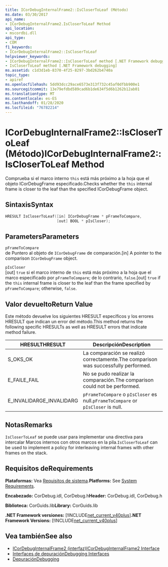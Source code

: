 ```yaml
---
title: ICorDebugInternalFrame2::IsCloserToLeaf (Método)
ms.date: 03/30/2017
api_name:
- ICorDebugInternalFrame2.IsCloserToLeaf Method
api_location:
- mscordbi.dll
api_type:
- COM
f1_keywords:
- ICorDebugInternalFrame2::IsCloserToLeaf
helpviewer_keywords:
- ICorDebugInternalFrame2::IsCloserToLeaf method [.NET Framework debugging]
- IsCloserToLeaf method [.NET Framework debugging]
ms.assetid: c1d3d1eb-8370-4f25-8297-3bd262b4740a
topic_type:
- apiref
ms.openlocfilehash: 5dd93dcc29ace6573e313f732c45af0dfbb900e1
ms.sourcegitcommit: 13e79efdbd589cad6b1de634f5d6b1262b12ab01
ms.translationtype: MT
ms.contentlocale: es-ES
ms.lasthandoff: 01/28/2020
ms.locfileid: "76782214"
---
```

# <a name="icordebuginternalframe2isclosertoleaf-method"></a><span data-ttu-id="8c425-102">ICorDebugInternalFrame2::IsCloserToLeaf (Método)</span><span class="sxs-lookup"><span data-stu-id="8c425-102">ICorDebugInternalFrame2::IsCloserToLeaf Method</span></span>
<span data-ttu-id="8c425-103">Comprueba si el marco interno `this` está más próximo a la hoja que el objeto ICorDebugFrame especificado.</span><span class="sxs-lookup"><span data-stu-id="8c425-103">Checks whether the `this` internal frame is closer to the leaf than the specified ICorDebugFrame object.</span></span>  
  
## <a name="syntax"></a><span data-ttu-id="8c425-104">Sintaxis</span><span class="sxs-lookup"><span data-stu-id="8c425-104">Syntax</span></span>  
  
```cpp  
HRESULT IsCloserToLeaf([in] ICorDebugFrame * pFrameToCompare,  
                       [out] BOOL * pIsCloser);  
```  
  
## <a name="parameters"></a><span data-ttu-id="8c425-105">Parameters</span><span class="sxs-lookup"><span data-stu-id="8c425-105">Parameters</span></span>  
 `pFrameToCompare`  
 <span data-ttu-id="8c425-106">de Puntero al objeto de `ICorDebugFrame` de comparación.</span><span class="sxs-lookup"><span data-stu-id="8c425-106">[in] A pointer to the comparison `ICorDebugFrame` object.</span></span>  
  
 `pIsCloser`  
 <span data-ttu-id="8c425-107">[out] `true` si el marco interno de `this` está más próximo a la hoja que el marco especificado por `pFrameToCompare`; de lo contrario, `false`.</span><span class="sxs-lookup"><span data-stu-id="8c425-107">[out] `true` if the `this` internal frame is closer to the leaf than the frame specified by `pFrameToCompare`; otherwise, `false`.</span></span>  
  
## <a name="return-value"></a><span data-ttu-id="8c425-108">Valor devuelto</span><span class="sxs-lookup"><span data-stu-id="8c425-108">Return Value</span></span>  
 <span data-ttu-id="8c425-109">Este método devuelve los siguientes HRESULT específicos y los errores HRESULT que indican un error del método.</span><span class="sxs-lookup"><span data-stu-id="8c425-109">This method returns the following specific HRESULTs as well as HRESULT errors that indicate method failure.</span></span>  
  
|<span data-ttu-id="8c425-110">HRESULT</span><span class="sxs-lookup"><span data-stu-id="8c425-110">HRESULT</span></span>|<span data-ttu-id="8c425-111">Descripción</span><span class="sxs-lookup"><span data-stu-id="8c425-111">Description</span></span>|  
|-------------|-----------------|  
|<span data-ttu-id="8c425-112">S_OK</span><span class="sxs-lookup"><span data-stu-id="8c425-112">S_OK</span></span>|<span data-ttu-id="8c425-113">La comparación se realizó correctamente.</span><span class="sxs-lookup"><span data-stu-id="8c425-113">The comparison was successfully performed.</span></span>|  
|<span data-ttu-id="8c425-114">E_FAIL</span><span class="sxs-lookup"><span data-stu-id="8c425-114">E_FAIL</span></span>|<span data-ttu-id="8c425-115">No se pudo realizar la comparación.</span><span class="sxs-lookup"><span data-stu-id="8c425-115">The comparison could not be performed.</span></span>|  
|<span data-ttu-id="8c425-116">E_INVALIDARG</span><span class="sxs-lookup"><span data-stu-id="8c425-116">E_INVALIDARG</span></span>|<span data-ttu-id="8c425-117">`pFrameToCompare` o `pIsCloser` es null.</span><span class="sxs-lookup"><span data-stu-id="8c425-117">`pFrameToCompare` or `pIsCloser` is null.</span></span>|  
  
## <a name="remarks"></a><span data-ttu-id="8c425-118">Notas</span><span class="sxs-lookup"><span data-stu-id="8c425-118">Remarks</span></span>  
 <span data-ttu-id="8c425-119">`IsCloserToLeaf` se puede usar para implementar una directiva para intercalar Marcos internos con otros marcos en la pila.</span><span class="sxs-lookup"><span data-stu-id="8c425-119">`IsCloserToLeaf` can be used to implement a policy for interleaving internal frames with other frames on the stack.</span></span>  
  
## <a name="requirements"></a><span data-ttu-id="8c425-120">Requisitos de</span><span class="sxs-lookup"><span data-stu-id="8c425-120">Requirements</span></span>  
 <span data-ttu-id="8c425-121">**Plataformas:** Vea [Requisitos de sistema](../../../../docs/framework/get-started/system-requirements.md).</span><span class="sxs-lookup"><span data-stu-id="8c425-121">**Platforms:** See [System Requirements](../../../../docs/framework/get-started/system-requirements.md).</span></span>  
  
 <span data-ttu-id="8c425-122">**Encabezado:** CorDebug.idl, CorDebug.h</span><span class="sxs-lookup"><span data-stu-id="8c425-122">**Header:** CorDebug.idl, CorDebug.h</span></span>  
  
 <span data-ttu-id="8c425-123">**Biblioteca:** CorGuids.lib</span><span class="sxs-lookup"><span data-stu-id="8c425-123">**Library:** CorGuids.lib</span></span>  
  
 <span data-ttu-id="8c425-124">**.NET Framework versiones:** [!INCLUDE[net_current_v40plus](../../../../includes/net-current-v40plus-md.md)]</span><span class="sxs-lookup"><span data-stu-id="8c425-124">**.NET Framework Versions:** [!INCLUDE[net_current_v40plus](../../../../includes/net-current-v40plus-md.md)]</span></span>  
  
## <a name="see-also"></a><span data-ttu-id="8c425-125">Vea también</span><span class="sxs-lookup"><span data-stu-id="8c425-125">See also</span></span>

- [<span data-ttu-id="8c425-126">ICorDebugInternalFrame2 (interfaz)</span><span class="sxs-lookup"><span data-stu-id="8c425-126">ICorDebugInternalFrame2 Interface</span></span>](icordebuginternalframe2-interface.md)
- [<span data-ttu-id="8c425-127">Interfaces de depuración</span><span class="sxs-lookup"><span data-stu-id="8c425-127">Debugging Interfaces</span></span>](debugging-interfaces.md)
- [<span data-ttu-id="8c425-128">Depuración</span><span class="sxs-lookup"><span data-stu-id="8c425-128">Debugging</span></span>](index.md)
